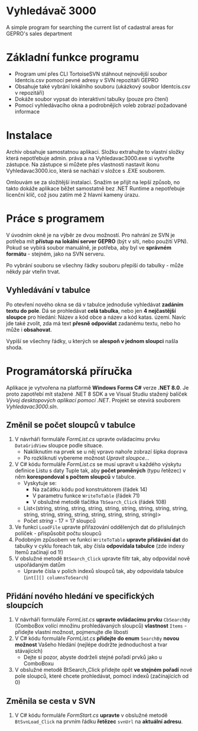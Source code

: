# Vyhledávač 3000

A simple program for searching the current list of cadastral areas for GEPRO's sales department

# Základní funkce programu

- Program umí přes CLI TortoiseSVN stáhnout nejnovější soubor Identcis.csv pomocí pevné adresy v SVN repozitáři GEPRO
- Obsahuje také vybrání lokálního souboru (ukázkový soubor Identcis.csv v repozitáři)
- Dokáže soubor vypsat do interaktivní tabulky (pouze pro čtení)
- Pomocí vyhledávacího okna a podrobnějích voleb zobrazí požadované informace

# Instalace

Archiv obsahuje samostatnou aplikaci.
Složku extrahujte to vlastní složky která nepotřebuje admin. práva a na Vyhledavac3000.exe si vytvořte zástupce. Na zástupce si můžete přes vlastnosti nastavit ikonu Vyhledavac3000.ico, která se nachází v složce s .EXE souborem.

Omlouvám se za složitější instalaci. Snažím se přijít na lepší způsob, no takto dokáže aplikace běžet samostatně bez .NET Runtime a nepotřebuje licenční klíč, což jsou zatím mé 2 hlavní kameny úrazu.

# Práce s programem

V úvodním okně je na výběr ze dvou možností. Pro nahrání ze SVN je potřeba mít **přístup na lokální server GEPRO** (být v síti, nebo použití VPN). Pokud se vybírá soubor manuálně, je potřeba, aby byl ve **správném formátu** - stejném, jako na SVN serveru.

Po vybrání souboru se všechny řádky souboru přepíší do tabulky - může někdy pár vteřin trvat.

## Vyhledávání v tabulce

Po otevření nového okna se dá v tabulce jednoduše vyhledávat **zadáním textu do pole**. Dá se prohledávat **celá tabulka**, nebo jen **4 nejčastější sloupce** pro hledání: Název a kód obce a název a kód katas. území.
Navíc jde také zvolit, zda má text **přesně odpovídat** zadanému textu, nebo ho může i **obsahovat**.

Vypíší se všechny řádky, u kterých se **alespoň v jednom sloupci** našla shoda.

# Programátorská příručka

Aplikace je vytvořena na platformě **Windows Forms C#** verze **.NET 8.0**. Je proto zapotřebí mít stažené .NET 8 SDK a ve Visual Studiu stažený balíček *Vývoj desktopových aplikací pomocí .NET*. Projekt se otevírá souborem *Vyhledavac3000.sln*.

## Změnil se počet sloupců v tabulce

1. V návrháři formuláře *FormList.cs* upravte ovládacímu prvku `DataGridView` sloupce podle situace.
    - Nakliknutím na prvek se u něj vpravo nahoře zobrazí šipka doprava
    - Po rozkliknutí vybereme možnost *Upravit sloupce…*
2. V C# kódu formuláře *FormList.cs* se musí upravit u každého výskytu definice Listu s daty Tuple tak, aby **počet proměných** (typu řetězec) v něm **korespondoval s počtem sloupců** v tabulce.
    - Vyskytuje se:
        - Na začátku kódu pod konstruktorem (řádek 14)
        - V parametru funkce `WriteToTable` (řádek 71)
        - V obslužné metodě tlačítka `TbSearch_Click` (řádek 108)
    - List<(string, string, string, string, string, string, string, string, string, string, string, string, string, string, string, string, string)>
    - Počet *string* - 17 = 17 sloupců
3. Ve funkci `LoadFile` upravte přiřazování oddělených dat do příslušných políček - přispůsobit počtu sloupců
4. Podobným způsobem ve funkci `WriteToTable` **upravte přidávání dat** do tabulky v cyklu foreach tak, aby čísla **odpovídala tabulce** (zde indexy Itemů začínají od 1!)
5. V obslužné metodě `BtSearch_Click` upravte filtr tak, aby odpovídal nově uspořádaným datům
    - Upravte čísla v polích indexů sloupců tak, aby odpovídala tabulce (`int[][] columnsToSearch`)

## Přidání nového hledání ve specifických sloupcích

1. V návrháři formuláře *FormList.cs* **upravte ovládacímu prvku** `CbSearchBy` (ComboBox volící množinu prohledávaných sloupců) **vlastnost** `Items` - přidejte vlastní možnost, pojmenujte dle libosti
2. V C# kódu formuláře *FormList.cs* **přidejte do enum** `SearchBy` **novou možnost** Vašeho hledání (nejlépe dodržte jednoduchost a tvar stávajících)
    - Dejte si pozor, abyste dodrželi stejné pořadí prvků jako u ComboBoxu
3. V obslužné metodě BtSearch_Click přidejte opět **ve stejném pořadí** nové pole sloupců, které chcete prohledávat, pomocí indexů (začínajících od 0)

## Změnila se cesta v SVN

1. V C# kódu formuláře *FormStart.cs* **upravte** v obslužné metodě `BtSvnLoad_Click` na prvním řádku **řetězec** `svnUrl` na **aktuální adresu**.
